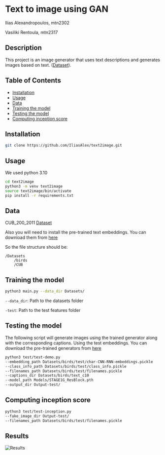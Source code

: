 # Text to image using GAN
Ilias Alexandropoulos, mtn2302

Vasiliki Rentoula, mtn2317
## Description

This project is an image generator that uses text descriptions and generates images based on text. 
([Dataset](https://www.vision.caltech.edu/datasets/cub_200_2011/)).

## Table of Contents

- [Installation](#installation)
- [Usage](#usage)
- [Data](#data)
- [Training the model](#training-the-model)
- [Testing the model](#testing-the-model)
- [Computing inception score](#Computing-inception-score)

## Installation

```bash
git clone https://github.com/IliasAlex/text2image.git
```
## Usage
We used python 3.10
```bash
cd text2image
python3 -m venv text2image
source text2image/bin/activate
pip install -r requirements.txt
```

## Data
CUB_200_2011 [Dataset](https://www.vision.caltech.edu/datasets/cub_200_2011/)

Also you will need to install the pre-trained text embeddings. 
You can download them from [here](https://drive.google.com/file/d/0B3y_msrWZaXLT1BZdVdycDY5TEE/view?resourcekey=0-sZrhftoEfdvHq6MweAeCjA)

So the file structure should be:
```
/Datasets
    /birds
    /CUB
```

## Training the model
```bash
python3 main.py --data_dir Datasets/
```

`--data_dir`: Path to the datasets folder

`-test`: Path to the test features folder

## Testing the model
The following script will generate images using the trained generator along with the corresponding captions. 
Using the test embeddings.
You can download the pre-trained generators from [here](https://drive.google.com/drive/folders/1el_qwcxf0P3KA4cA0uuqaPVrrmuXBdXb?usp=drive_link)

```bash
python3 test/test-demo.py 
--embedding_path Datasets/birds/test/char-CNN-RNN-embeddings.pickle 
--class_info_path Datasets/birds/test/class_info.pickle 
--filenames_path Datasets/birds/test/filenames.pickle
--captions_dir Datasets/birds/text_c10
--model_path Models/STAGE1G_ResBlock.pth
--output_dir Output-test/
```

## Computing inception score

```bash
python3 test/test-inception.py 
--fake_image_dir Output-test/
--filenames_path Datasets/birds/test/filenames.pickle
```

## Results
![Results](https://github.com/IliasAlex/text2image/blob/main/results.png?raw=true)
